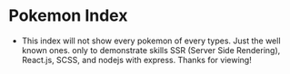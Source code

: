 # Pokemon Index

- This index will not show every pokemon of every types. Just the well known ones. only to demonstrate skills SSR (Server Side Rendering), React.js, SCSS, and nodejs with express. Thanks for viewing!
